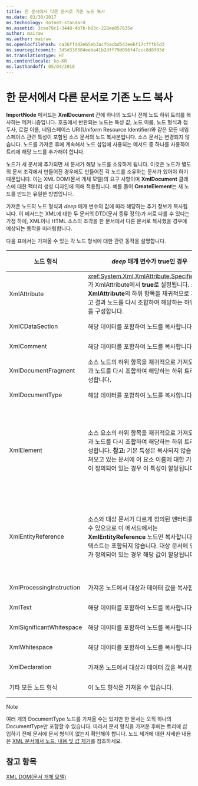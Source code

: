 ```yaml
---
title: 한 문서에서 다른 문서로 기존 노드 복사
ms.date: 03/30/2017
ms.technology: dotnet-standard
ms.assetid: 3caa78c1-3448-4b7b-b83c-228ee857635e
author: mairaw
ms.author: mairaw
ms.openlocfilehash: ca36ffdd2eb5eb3acfbacbd543eebf17cfffb5d3
ms.sourcegitcommit: 3d5d33f384eeba41b2dff79d096f47ccc8d8f03d
ms.translationtype: HT
ms.contentlocale: ko-KR
ms.lasthandoff: 05/04/2018
---
```

# <a name="copying-existing-nodes-from-one-document-to-another"></a>한 문서에서 다른 문서로 기존 노드 복사
**ImportNode** 메서드는 **XmlDocument** 간에 하나의 노드나 전체 노드 하위 트리를 복사하는 메커니즘입니다. 호출에서 반환되는 노드는 특성 값, 노드 이름, 노드 형식과 접두사, 로컬 이름, 네임스페이스 URI(Uniform Resource Identifier)와 같은 모든 네임스페이스 관련 특성이 포함된 소스 문서의 노드 복사본입니다. 소스 문서는 변경되지 않습니다. 노드를 가져온 후에 계속해서 노드 삽입에 사용되는 메서드 중 하나를 사용하여 트리에 해당 노드를 추가해야 합니다.  
  
 노드가 새 문서에 추가되면 새 문서가 해당 노드를 소유하게 됩니다. 이것은 노드가 별도의 문서 조각에서 만들어진 경우에도 만들어진 각 노드를 소유하는 문서가 있어야 하기 때문입니다. 이는 XML DOM(문서 개체 모델)의 요구 사항이며 **XmlDocument** 클래스에 대한 팩터리 생성 디자인에 의해 적용됩니다. 예를 들어 **CreateElement**는 새 노드를 만드는 유일한 방법입니다.  
  
 가져온 노드의 노드 형식과 *deep* 매개 변수의 값에 따라 해당하는 추가 정보가 복사됩니다. 이 메서드는 XML에 대한 두 문서의 DTD(문서 종류 정의)가 서로 다를 수 있다는 가정 하에, XML이나 HTML 소스의 조각을 한 문서에서 다른 문서로 복사했을 경우에 예상되는 동작을 미러링합니다.  
  
 다음 표에서는 가져올 수 있는 각 노드 형식에 대한 관련 동작을 설명합니다.  
  
|노드 형식|*deep* 매개 변수가 true인 경우|*deep* 매개 변수가 false인 경우|  
|---------------|------------------------------|-------------------------------|  
|XmlAttribute|<xref:System.Xml.XmlAttribute.Specified%2A>가 XmlAttribute에서 **true**로 설정됩니다. 소스 **XmlAttribute**의 하위 항목을 재귀적으로 가져오고 결과 노드를 다시 조합하여 해당하는 하위 트리를 구성합니다.|**XmlAttribute** 노드를 가져오면 항상 자식 노드가 동반되기 때문에 *deep* 매개 변수가 적용되지 않습니다.|  
|XmlCDataSection|해당 데이터를 포함하여 노드를 복사합니다.|해당 데이터를 포함하여 노드를 복사합니다.|  
|XmlComment|해당 데이터를 포함하여 노드를 복사합니다.|해당 데이터를 포함하여 노드를 복사합니다.|  
|XmlDocumentFragment|소스 노드의 하위 항목을 재귀적으로 가져오고 결과 노드를 다시 조합하여 해당하는 하위 트리를 구성합니다.|빈 **XmlDocumentFragment**가 생성됩니다.|  
|XmlDocumentType|해당 데이터를 포함하여 노드를 복사합니다.*|해당 데이터를 포함하여 노드를 복사합니다.*|  
|XmlElement|소스 요소의 하위 항목을 재귀적으로 가져오고 결과 노드를 다시 조합하여 해당하는 하위 트리를 구성합니다. **참고:** 기본 특성은 복사되지 않습니다. 가져오고 있는 문서에 이 요소 이름에 대한 기본 특성이 정의되어 있는 경우 이 특성이 할당됩니다.|소스 요소의 지정된 특성 노드를 가져오고, 생성된 **XmlAttribute** 노드가 새 요소에 연결됩니다. 하위 노드는 복사되지 않습니다. **참고:** 기본 특성은 복사되지 않습니다. 가져오고 있는 문서에 이 요소 이름에 대한 기본 특성이 정의되어 있는 경우 이 특성이 할당됩니다.|  
|XmlEntityReference|소스와 대상 문서가 다르게 정의된 엔터티를 가질 수 있으므로 이 메서드에서는 **XmlEntityReference** 노드만 복사합니다. 대체 텍스트는 포함되지 않습니다. 대상 문서에 엔터티가 정의되어 있는 경우 해당 값이 할당됩니다.|소스와 대상 문서가 다르게 정의된 엔터티를 가질 수 있으므로 이 메서드에서는 **XmlEntityReference** 노드만 복사합니다. 대체 텍스트는 포함되지 않습니다. 대상 문서에 엔터티가 정의되어 있는 경우 해당 값이 할당됩니다.|  
|XmlProcessingInstruction|가져온 노드에서 대상과 데이터 값을 복사합니다.|가져온 노드에서 대상과 데이터 값을 복사합니다.|  
|XmlText|해당 데이터를 포함하여 노드를 복사합니다.|해당 데이터를 포함하여 노드를 복사합니다.|  
|XmlSignificantWhitespace|해당 데이터를 포함하여 노드를 복사합니다.|해당 데이터를 포함하여 노드를 복사합니다.|  
|XmlWhitespace|해당 데이터를 포함하여 노드를 복사합니다.|해당 데이터를 포함하여 노드를 복사합니다.|  
|XmlDeclaration|가져온 노드에서 대상과 데이터 값을 복사합니다.|가져온 노드에서 대상과 데이터 값을 복사합니다.|  
|기타 모든 노드 형식|이 노드 형식은 가져올 수 없습니다.|이 노드 형식은 가져올 수 없습니다.|  
  
> [!NOTE]
>  여러 개의 DocumentType 노드를 가져올 수는 있지만 한 문서는 오직 하나의 DocumentType만 포함할 수 있습니다. 따라서 문서 형식을 가져온 후에는 트리에 삽입하기 전에 문서에 문서 형식이 없는지 확인해야 합니다. 노드 제거에 대한 자세한 내용은 [XML 문서에서 노드, 내용 및 값 제거](../../../../docs/standard/data/xml/removing-nodes-content-and-values-from-an-xml-document.md)를 참조하세요.  
  
## <a name="see-also"></a>참고 항목  
 [XML DOM(문서 개체 모델)](../../../../docs/standard/data/xml/xml-document-object-model-dom.md)

